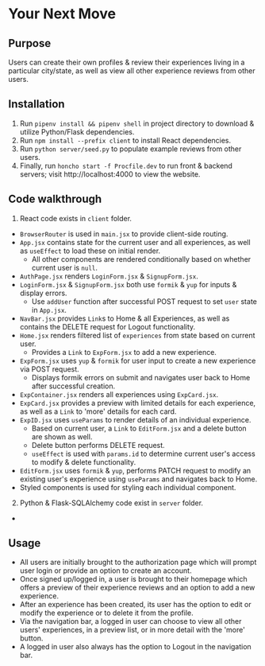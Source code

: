 # Your Next Move
## Purpose
Users can create their own profiles & review their experiences living in a particular city/state, as well as view all other experience reviews from other users.

## Installation
1. Run `pipenv install && pipenv shell` in project directory to download & utilize Python/Flask dependencies.
2. Run `npm install --prefix client` to install React dependencies.
3. Run `python server/seed.py` to populate example reviews from other users.
4. Finally, run `honcho start -f Procfile.dev` to run front & backend servers; visit http://localhost:4000 to view the website.

## Code walkthrough
1. React code exists in `client` folder.
- `BrowserRouter` is used in `main.jsx` to provide client-side routing.
- `App.jsx` contains state for the current user and all experiences, as well as `useEffect` to load these on initial render.
    - All other components are rendered conditionally based on whether current user is `null`.
- `AuthPage.jsx` renders `LoginForm.jsx` & `SignupForm.jsx`.
- `LoginForm.jsx` & `SignupForm.jsx` both use `formik` & `yup` for inputs & display errors.
    - Use `addUser` function after successful POST request to set `user` state in `App.jsx`.
- `NavBar.jsx` provides `Link`s to Home & all Experiences, as well as contains the DELETE request for Logout functionality.
- `Home.jsx` renders filtered list of `experiences` from state based on current user.
    - Provides a `Link` to `ExpForm.jsx` to add a new experience.
- `ExpForm.jsx` uses `yup` & `formik` for user input to create a new experience via POST request.
    - Displays formik errors on submit and navigates user back to Home after successful creation.
- `ExpContainer.jsx` renders all experiences using `ExpCard.jsx`.
- `ExpCard.jsx` provides a preview with limited details for each experience, as well as a `Link` to 'more' details for each card.
- `ExpID.jsx` uses `useParams` to render details of an individual experience.
    - Based on current user, a `Link` to `EditForm.jsx` and a delete button are shown as well.
    - Delete button performs DELETE request.
    - `useEffect` is used with `params.id` to determine current user's access to modify & delete functionality.
- `EditForm.jsx` uses `formik` & `yup`, performs PATCH request to modify an existing user's experience using `useParams` and navigates back to Home.
- Styled components is used for styling each individual component.
2. Python & Flask-SQLAlchemy code exist in `server` folder.
- 

## Usage
- All users are initially brought to the authorization page which will prompt user login or provide an option to create an account.
- Once signed up/logged in, a user is brought to their homepage which offers a preview of their experience reviews and an option to add a new experience.
- After an experience has been created, its user has the option to edit or modify the experience or to delete it from the profile.
- Via the navigation bar, a logged in user can choose to view all other users' experiences, in a preview list, or in more detail with the 'more' button.
- A logged in user also always has the option to Logout in the navigation bar.